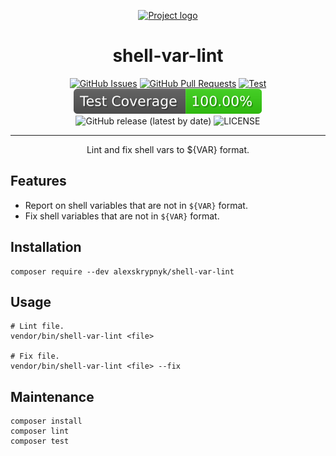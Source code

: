 <p align="center">
  <a href="" rel="noopener">
  <img width=200px height=200px src="https://placehold.jp/000000/ffffff/200x200.png?text=Shell%20var%20lint&css=%7B%22border-radius%22%3A%22%20100px%22%7D" alt="Project logo"></a>
</p>

<h1 align="center">shell-var-lint</h1>

<div align="center">

  [![GitHub Issues](https://img.shields.io/github/issues/AlexSkrypnyk/shell-var-lint.svg)](https://github.com/AlexSkrypnyk/shell-var-lint/issues)
  [![GitHub Pull Requests](https://img.shields.io/github/issues-pr/AlexSkrypnyk/shell-var-lint.svg)](https://github.com/AlexSkrypnyk/shell-var-lint/pulls)
  [![Test](https://github.com/AlexSkrypnyk/shell-var-lint/actions/workflows/test.yml/badge.svg)](https://github.com/AlexSkrypnyk/shell-var-lint/actions/workflows/test.yml)
  ![Coverage](https://github.com/AlexSkrypnyk/shell-var-lint/blob/_xml_coverage_reports/data/main/badge.svg)
  ![GitHub release (latest by date)](https://img.shields.io/github/v/release/AlexSkrypnyk/shell-var-lint)
  ![LICENSE](https://img.shields.io/github/license/AlexSkrypnyk/shell-var-lint)

</div>

---

<p align="center"> Lint and fix shell vars to ${VAR} format.
    <br>
</p>

## Features

- Report on shell variables that are not in `${VAR}` format.
- Fix shell variables that are not in `${VAR}` format.

## Installation


    composer require --dev alexskrypnyk/shell-var-lint



## Usage

    # Lint file.
    vendor/bin/shell-var-lint <file>

    # Fix file.
    vendor/bin/shell-var-lint <file> --fix



## Maintenance


    composer install
    composer lint
    composer test


